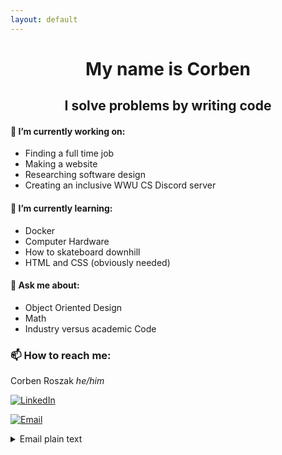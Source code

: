 ```yaml
---
layout: default
---
```


<h1 align="center"> My name is Corben </h1>
<h2 align="center"> <quote> I solve problems by writing code </quote> </h2>


#### 🔭 I’m currently working on:
- Finding a full time job
- Making a website
- Researching software design
- Creating an inclusive WWU CS Discord server

#### 🌱 I’m currently learning:
- Docker
- Computer Hardware
- How to skateboard downhill
- HTML and CSS (obviously needed)

#### 💬 Ask me about:
- Object Oriented Design
- Math
- Industry versus academic Code

### 📫 How to reach me:
Corben Roszak
<em>he/him</em>

[![LinkedIn][linkedin-shield]][linkedin-url]

[![Email][email-shield]][email-url]
<details>
	<summary>Email plain text</summary>

		Corben@Roszakc.me
</details>


[linkedin-shield]: https://img.shields.io/badge/-LinkedIn-blue?style=for-the-badge&logo=LinkedIn
[linkedin-url]: https://linkedin.com/in/corben-roszak
[email-shield]: https://img.shields.io/badge/-Email-red?style=for-the-badge&logo=Mail.Ru
[email-url]: mailto:Corben@Roszakc.me



<!---

Don't mind these....

### Markdown

Markdown is a lightweight and easy-to-use syntax for styling your writing. It includes conventions for

```markdown
Syntax highlighted code block

# Header 1
## Header 2
### Header 3

- Bulleted
- List

1. Numbered
2. List

**Bold** and _Italic_ and `Code` text

[Link](url) and ![Image](src)
```

--->

